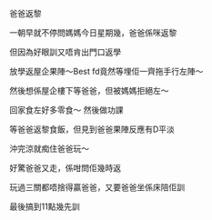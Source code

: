 爸爸返黎

一朝早就不停問媽媽今日星期幾，爸爸係咪返黎

但因為好眼訓又唔肯出門口返學

放學返屋企果陣～Best fd竟然等埋佢一齊拖手行左陣～

然後想係屋企樓下等爸爸，但被媽媽拒絕左～

回家食左好多零食～ 然後做功課

等爸爸返黎食飯，但見到爸爸果陣反應有D平淡

沖完涼就痴住爸爸玩～

好驚爸爸又走，係咁問佢幾時返

玩過三關都唔捨得贏爸爸，又要爸爸坐係床陪佢訓 

最後搞到11點幾先訓

